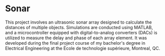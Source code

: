 # Sonar
This project involves an ultrasonic sonar array designed to calculate the distances of multiple objects. Simulations are conducted using MATLAB, and a microcontroller equipped with digital-to-analog converters (DACs) is utilized to measure the delay and phase of each array element. It was developed during the final project course of my bachelor's degree in Electrical Engineering at the École de technologie supérieure, Montreal, QC.
